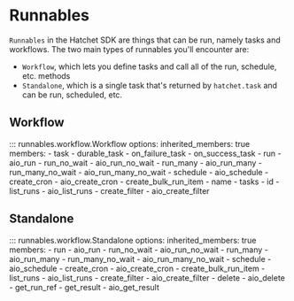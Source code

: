 # Runnables

`Runnables` in the Hatchet SDK are things that can be run, namely tasks and workflows. The two main types of runnables you'll encounter are:

* `Workflow`, which lets you define tasks and call all of the run, schedule, etc. methods
* `Standalone`, which is a single task that's returned by `hatchet.task` and can be run, scheduled, etc.

## Workflow

::: runnables.workflow.Workflow
    options:
      inherited_members: true
      members:
        - task
        - durable_task
        - on_failure_task
        - on_success_task
        - run
        - aio_run
        - run_no_wait
        - aio_run_no_wait
        - run_many
        - aio_run_many
        - run_many_no_wait
        - aio_run_many_no_wait
        - schedule
        - aio_schedule
        - create_cron
        - aio_create_cron
        - create_bulk_run_item
        - name
        - tasks
        - id
        - list_runs
        - aio_list_runs
        - create_filter
        - aio_create_filter

## Standalone

::: runnables.workflow.Standalone
    options:
      inherited_members: true
      members:
        - run
        - aio_run
        - run_no_wait
        - aio_run_no_wait
        - run_many
        - aio_run_many
        - run_many_no_wait
        - aio_run_many_no_wait
        - schedule
        - aio_schedule
        - create_cron
        - aio_create_cron
        - create_bulk_run_item
        - list_runs
        - aio_list_runs
        - create_filter
        - aio_create_filter
        - delete
        - aio_delete
        - get_run_ref
        - get_result
        - aio_get_result
